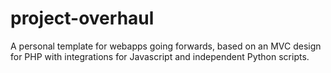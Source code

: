 # project-overhaul
A personal template for webapps going forwards, based on an MVC design for PHP with integrations for Javascript and independent Python scripts.
